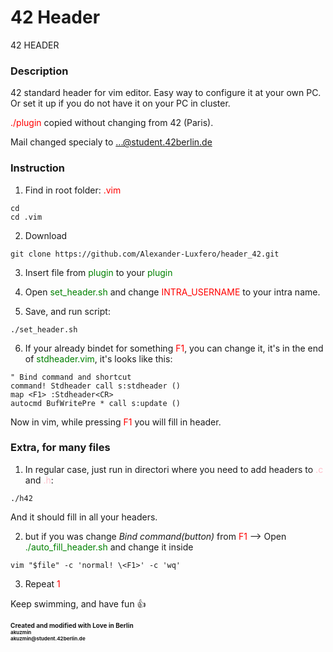 # **42 Header**

42 HEADER

### **Description**

42 standard header for vim editor.
Easy way to configure it at your own PC.
Or set it up if you do not have it on your PC in cluster.

<span style="color: red;">./plugin</span> copied without changing from 42 (Paris).

Mail changed specialy to ...@student.42berlin.de

### **Instruction**

1. Find in root folder: <span style="color: red;">.vim</span>

```code
cd
cd .vim
```

2. Download

```code
git clone https://github.com/Alexander-Luxfero/header_42.git
```

3. Insert file from <span style="color: green;">plugin</span> to your <span style="color: green;">plugin</span>

4. Open <span style="color: green;">set_header.sh</span> and change <span style="color: red;">INTRA_USERNAME</span> to your intra name.

5. Save, and run script:

```code
./set_header.sh
```

6. If your already bindet for something <span style="color: red;">F1</span>, you can change it, it's in the end of <span style="color: green;">stdheader.vim</span>, it's looks like this:

```code
" Bind command and shortcut
command! Stdheader call s:stdheader ()
map <F1> :Stdheader<CR>
autocmd BufWritePre * call s:update ()
```

Now in vim, while pressing <span style="color: red;">F1</span> you will fill in header.

### **Extra, for many files**

1. In regular case, just run in directori where you need to add headers to <span style="color: pink;">.c</span> and <span style="color: pink;">.h</span>:

```code
./h42
```

And it should fill in all your headers.

2. but if you was change _Bind command(button)_ from <span style="color: red;">F1</span>
   --> Open <span style="color: green;">./auto_fill_header.sh</span> and change it inside

```code
vim "$file" -c 'normal! \<F1>' -c 'wq'
```

3. Repeat <span style="color: red;">1</span>

Keep swimming, and have fun 👍

<footer style="font-size: 10px; display: flex; flex-direction: column">

<div style="display: flex; flex-direction: column">
	<b>Created and modified with Love in Berlin</b>	
	<b style="font-size: 8px">akuzmin</b>
	<b style="font-size: 8px">akuzmin@student.42berlin.de</b>
</div>
</footer>
